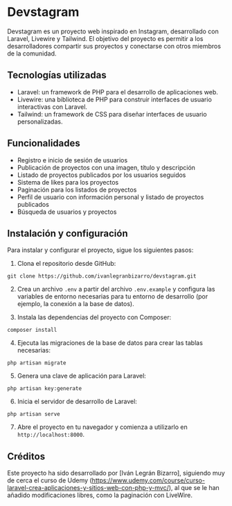 # Devstagram

Devstagram es un proyecto web inspirado en Instagram, desarrollado con Laravel, Livewire y Tailwind. El objetivo del proyecto es permitir a los desarrolladores compartir sus proyectos y conectarse con otros miembros de la comunidad.

## Tecnologías utilizadas

- Laravel: un framework de PHP para el desarrollo de aplicaciones web.
- Livewire: una biblioteca de PHP para construir interfaces de usuario interactivas con Laravel.
- Tailwind: un framework de CSS para diseñar interfaces de usuario personalizadas.

## Funcionalidades

- Registro e inicio de sesión de usuarios
- Publicación de proyectos con una imagen, título y descripción
- Listado de proyectos publicados por los usuarios seguidos
- Sistema de likes para los proyectos
- Paginación para los listados de proyectos
- Perfil de usuario con información personal y listado de proyectos publicados
- Búsqueda de usuarios y proyectos

## Instalación y configuración

Para instalar y configurar el proyecto, sigue los siguientes pasos:

1. Clona el repositorio desde GitHub:

`git clone https://github.com/ivanlegranbizarro/devstagram.git`


2. Crea un archivo `.env` a partir del archivo `.env.example` y configura las variables de entorno necesarias para tu entorno de desarrollo (por ejemplo, la conexión a la base de datos).


3. Instala las dependencias del proyecto con Composer:

`composer install`


4. Ejecuta las migraciones de la base de datos para crear las tablas necesarias:

`php artisan migrate`


5. Genera una clave de aplicación para Laravel:

`php artisan key:generate`


6. Inicia el servidor de desarrollo de Laravel:

`php artisan serve`


7. Abre el proyecto en tu navegador y comienza a utilizarlo en `http://localhost:8000`.


## Créditos

Este proyecto ha sido desarrollado por [Iván Legrán Bizarro], siguiendo muy de cerca el curso de Udemy (https://www.udemy.com/course/curso-laravel-crea-aplicaciones-y-sitios-web-con-php-y-mvc/), al que se le han añadido modificaciones libres, como la paginación con LiveWire.
